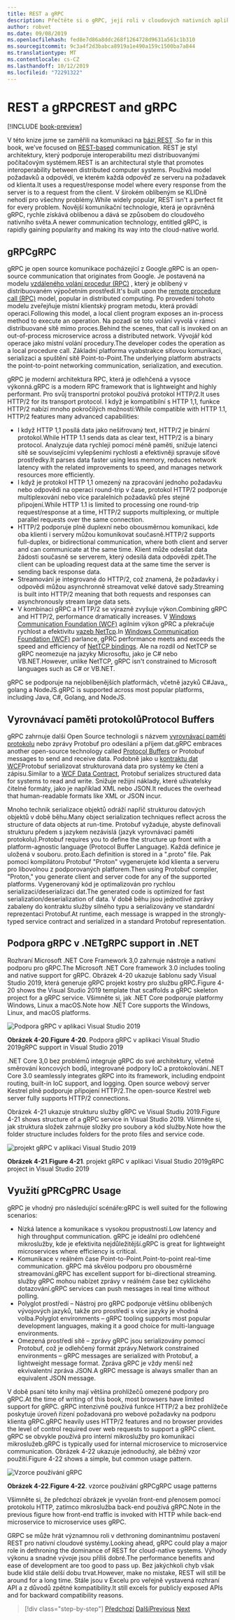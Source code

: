 ```yaml
---
title: REST a gRPC
description: Přečtěte si o gRPC, její roli v cloudových nativních aplikacích a o tom, jak se liší od protokolu HTTP REST.
author: robvet
ms.date: 09/08/2019
ms.openlocfilehash: fed8e7d86a8ddc268f1264728d9631a561c1b310
ms.sourcegitcommit: 9c3a4f2d3babca8919a1e490a159c1500ba7a844
ms.translationtype: MT
ms.contentlocale: cs-CZ
ms.lasthandoff: 10/12/2019
ms.locfileid: "72291322"
---
```

# <a name="rest-and-grpc"></a><span data-ttu-id="a5cbc-103">REST a gRPC</span><span class="sxs-lookup"><span data-stu-id="a5cbc-103">REST and gRPC</span></span>

[!INCLUDE [book-preview](../../../includes/book-preview.md)]

<span data-ttu-id="a5cbc-104">V této knize jsme se zaměřili na komunikaci na [bázi REST](https://docs.microsoft.com/azure/architecture/best-practices/api-design) .</span><span class="sxs-lookup"><span data-stu-id="a5cbc-104">So far in this book, we’ve focused on [REST-based](https://docs.microsoft.com/azure/architecture/best-practices/api-design) communication.</span></span> <span data-ttu-id="a5cbc-105">REST je styl architektury, který podporuje interoperabilitu mezi distribuovanými počítačovým systémem.</span><span class="sxs-lookup"><span data-stu-id="a5cbc-105">REST is an architectural style that promotes interoperability between distributed computer systems.</span></span> <span data-ttu-id="a5cbc-106">Používá model požadavků a odpovědí, ve kterém každá odpověď ze serveru na požadavek od klienta.</span><span class="sxs-lookup"><span data-stu-id="a5cbc-106">It uses a request/response model where every response from the server is to a request from the client.</span></span> <span data-ttu-id="a5cbc-107">V širokém oblíbeným se KLIDně nehodí pro všechny problémy.</span><span class="sxs-lookup"><span data-stu-id="a5cbc-107">While widely popular, REST isn't a perfect fit for every problem.</span></span> <span data-ttu-id="a5cbc-108">Novější komunikační technologie, která je oprávněná gRPC, rychle získává oblíbenou a dává se způsobem do cloudového nativního světa.</span><span class="sxs-lookup"><span data-stu-id="a5cbc-108">A newer communication technology, entitled gRPC, is rapidly gaining popularity and making its way into the cloud-native world.</span></span>

## <a name="grpc"></a><span data-ttu-id="a5cbc-109">gRPC</span><span class="sxs-lookup"><span data-stu-id="a5cbc-109">gRPC</span></span>

<span data-ttu-id="a5cbc-110">gRPC je open source komunikace pocházející z Google.</span><span class="sxs-lookup"><span data-stu-id="a5cbc-110">gRPC is an open-source communication that originates from Google.</span></span> <span data-ttu-id="a5cbc-111">Je postavená na modelu [vzdáleného volání procedur (RPC)](https://en.wikipedia.org/wiki/Remote_procedure_call) , který je oblíbený v distribuovaném výpočetním prostředí.</span><span class="sxs-lookup"><span data-stu-id="a5cbc-111">It's built upon the [remote procedure call (RPC)](https://en.wikipedia.org/wiki/Remote_procedure_call) model, popular in distributed computing.</span></span> <span data-ttu-id="a5cbc-112">Po provedení tohoto modelu zveřejňuje místní klientský program metodu, která provádí operaci.</span><span class="sxs-lookup"><span data-stu-id="a5cbc-112">Following this model, a local client program exposes an in-process method to execute an operation.</span></span> <span data-ttu-id="a5cbc-113">Na pozadí se toto volání vyvolá v rámci distribuované sítě mimo proces.</span><span class="sxs-lookup"><span data-stu-id="a5cbc-113">Behind the scenes, that call is invoked on an out-of-process microservice across a distributed network.</span></span> <span data-ttu-id="a5cbc-114">Vývojář kód operace jako místní volání procedury.</span><span class="sxs-lookup"><span data-stu-id="a5cbc-114">The developer codes the operation as a local procedure call.</span></span> <span data-ttu-id="a5cbc-115">Základní platforma vyabstrakce síťovou komunikaci, serializaci a spuštění sítě Point-to-Point.</span><span class="sxs-lookup"><span data-stu-id="a5cbc-115">The underlying platform abstracts the point-to-point networking communication, serialization, and execution.</span></span>

<span data-ttu-id="a5cbc-116">gRPC je moderní architektura RPC, která je odlehčená a vysoce výkonná.</span><span class="sxs-lookup"><span data-stu-id="a5cbc-116">gRPC is a modern RPC framework that is lightweight and highly performant.</span></span> <span data-ttu-id="a5cbc-117">Pro svůj transportní protokol používá protokol HTTP/2.</span><span class="sxs-lookup"><span data-stu-id="a5cbc-117">It uses HTTP/2 for its transport protocol.</span></span> <span data-ttu-id="a5cbc-118">I když je kompatibilní s HTTP 1,1, funkce HTTP/2 nabízí mnoho pokročilých možností:</span><span class="sxs-lookup"><span data-stu-id="a5cbc-118">While compatible with HTTP 1.1, HTTP/2 features many advanced capabilities:</span></span>

- <span data-ttu-id="a5cbc-119">I když HTTP 1,1 posílá data jako nešifrovaný text, HTTP/2 je binární protokol.</span><span class="sxs-lookup"><span data-stu-id="a5cbc-119">While HTTP 1.1 sends data as clear text, HTTP/2 is a binary protocol.</span></span> <span data-ttu-id="a5cbc-120">Analyzuje data rychleji pomocí méně paměti, snižuje latenci sítě se souvisejícími vylepšeními rychlosti a efektivněji spravuje síťové prostředky.</span><span class="sxs-lookup"><span data-stu-id="a5cbc-120">It parses data faster using less memory, reduces network latency with the related improvements to speed, and manages network resources more efficiently.</span></span>
- <span data-ttu-id="a5cbc-121">I když je protokol HTTP 1,1 omezený na zpracování jednoho požadavku nebo odpovědi na operaci round-trip v čase, protokol HTTP/2 podporuje multiplexování nebo více paralelních požadavků přes stejné připojení.</span><span class="sxs-lookup"><span data-stu-id="a5cbc-121">While HTTP 1.1 is limited to processing one round-trip request/response at a time, HTTP/2 supports multiplexing, or multiple parallel requests over the same connection.</span></span>
- <span data-ttu-id="a5cbc-122">HTTP/2 podporuje plně duplexní nebo obousměrnou komunikaci, kde oba klienti i servery můžou komunikovat současně.</span><span class="sxs-lookup"><span data-stu-id="a5cbc-122">HTTP/2 supports full-duplex, or bidirectional communication, where both client and server and can communicate at the same time.</span></span> <span data-ttu-id="a5cbc-123">Klient může odesílat data žádosti současně se serverem, který odesílá data odpovědi zpět.</span><span class="sxs-lookup"><span data-stu-id="a5cbc-123">The client can be uploading request data at the same time the server is sending back response data.</span></span>
- <span data-ttu-id="a5cbc-124">Streamování je integrované do HTTP/2, což znamená, že požadavky i odpovědi můžou asynchronně streamovat velké datové sady.</span><span class="sxs-lookup"><span data-stu-id="a5cbc-124">Streaming is built into HTTP/2 meaning that both requests and responses can asynchronously stream large data sets.</span></span>
- <span data-ttu-id="a5cbc-125">V kombinaci gRPC a HTTP/2 se výrazně zvyšuje výkon.</span><span class="sxs-lookup"><span data-stu-id="a5cbc-125">Combining gRPC and HTTP/2, performance dramatically increases.</span></span> <span data-ttu-id="a5cbc-126">V [Windows Communication Foundation (WCF)](https://docs.microsoft.com/dotnet/framework/wcf/whats-wcf) agilním výkon gPRC a překračuje rychlost a efektivitu [vazeb NetTcp](https://docs.microsoft.com/dotnet/api/system.servicemodel.nettcpbinding?view=netframework-4.8).</span><span class="sxs-lookup"><span data-stu-id="a5cbc-126">In [Windows Communication Foundation (WCF)](https://docs.microsoft.com/dotnet/framework/wcf/whats-wcf) parlance, gPRC performance meets and exceeds the speed and efficiency of [NetTCP bindings](https://docs.microsoft.com/dotnet/api/system.servicemodel.nettcpbinding?view=netframework-4.8).</span></span> <span data-ttu-id="a5cbc-127">Ale na rozdíl od NetTCP se gRPC neomezuje na jazyky Microsoftu, jako je C# nebo VB.NET.</span><span class="sxs-lookup"><span data-stu-id="a5cbc-127">However, unlike NetTCP, gRPC isn't constrained to Microsoft languages such as C# or VB.NET.</span></span>

<span data-ttu-id="a5cbc-128">gRPC se podporuje na nejoblíbenějších platformách, včetně jazyků C#Java,, golang a NodeJS.</span><span class="sxs-lookup"><span data-stu-id="a5cbc-128">gRPC is supported across most popular platforms, including Java, C#, Golang, and NodeJS.</span></span> 

## <a name="protocol-buffers"></a><span data-ttu-id="a5cbc-129">Vyrovnávací paměti protokolů</span><span class="sxs-lookup"><span data-stu-id="a5cbc-129">Protocol Buffers</span></span>

<span data-ttu-id="a5cbc-130">gRPC zahrnuje další Open Source technologii s názvem [vyrovnávací paměti protokolu](https://developers.google.com/protocol-buffers/docs/overview) nebo zprávy Protobuf pro odesílání a příjem dat.</span><span class="sxs-lookup"><span data-stu-id="a5cbc-130">gRPC embraces another open-source technology called [Protocol Buffers](https://developers.google.com/protocol-buffers/docs/overview) or Protobuf messages to send and receive data.</span></span> <span data-ttu-id="a5cbc-131">Podobně jako u [kontraktu dat WCF](https://docs.microsoft.com/dotnet/framework/wcf/feature-details/using-data-contracts)Protobuf serializovat strukturovaná data pro systémy ke čtení a zápisu.</span><span class="sxs-lookup"><span data-stu-id="a5cbc-131">Similar to a [WCF Data Contract](https://docs.microsoft.com/dotnet/framework/wcf/feature-details/using-data-contracts), Protobuf serializes structured data for systems to read and write.</span></span> <span data-ttu-id="a5cbc-132">Snižuje režijní náklady, které uživatelsky čitelné formáty, jako je například XML nebo JSON.</span><span class="sxs-lookup"><span data-stu-id="a5cbc-132">It reduces the overhead that human-readable formats like XML or JSON incur.</span></span>

<span data-ttu-id="a5cbc-133">Mnoho technik serializace objektů odráží napříč strukturou datových objektů v době běhu.</span><span class="sxs-lookup"><span data-stu-id="a5cbc-133">Many object serialization techniques reflect across the structure of data objects at run-time.</span></span> <span data-ttu-id="a5cbc-134">Protobuf vyžaduje, abyste definovali strukturu předem s jazykem nezávislá (jazyk vyrovnávací paměti protokolu).</span><span class="sxs-lookup"><span data-stu-id="a5cbc-134">Protobuf requires you to define the structure up front with a platform-agnostic language (Protocol Buffer Language).</span></span> <span data-ttu-id="a5cbc-135">Každá definice je uložená v souboru. proto.</span><span class="sxs-lookup"><span data-stu-id="a5cbc-135">Each definition is stored in a ".proto" file.</span></span> <span data-ttu-id="a5cbc-136">Pak pomocí kompilátoru Protobuf "Proton" vygenerujete kód klienta a serveru pro libovolnou z podporovaných platforem.</span><span class="sxs-lookup"><span data-stu-id="a5cbc-136">Then using Protobuf compiler, "Proton," you generate client and server code for any of the supported platforms.</span></span> <span data-ttu-id="a5cbc-137">Vygenerovaný kód je optimalizován pro rychlou serializaci/deserializaci dat.</span><span class="sxs-lookup"><span data-stu-id="a5cbc-137">The generated code is optimized for fast serialization/deserialization of data.</span></span> <span data-ttu-id="a5cbc-138">V době běhu jsou jednotlivé zprávy zabaleny do kontraktu služby silného typu a serializovány ve standardní reprezentaci Protobuf.</span><span class="sxs-lookup"><span data-stu-id="a5cbc-138">At runtime, each message is wrapped in the strongly-typed service contract and serialized in a standard Protobuf representation.</span></span>

## <a name="grpc-support-in-net"></a><span data-ttu-id="a5cbc-139">Podpora gRPC v .NET</span><span class="sxs-lookup"><span data-stu-id="a5cbc-139">gRPC support in .NET</span></span>

<span data-ttu-id="a5cbc-140">Rozhraní Microsoft .NET Core Framework 3,0 zahrnuje nástroje a nativní podporu pro gRPC.</span><span class="sxs-lookup"><span data-stu-id="a5cbc-140">The Microsoft .NET Core framework 3.0 includes tooling and native support for gRPC.</span></span> <span data-ttu-id="a5cbc-141">Obrázek 4-20 ukazuje šablonu sady Visual Studio 2019, která generuje gRPC projekt kostry pro službu gRPC.</span><span class="sxs-lookup"><span data-stu-id="a5cbc-141">Figure 4-20 shows the Visual Studio 2019 template that scaffolds a gRPC skeleton project for a gRPC service.</span></span> <span data-ttu-id="a5cbc-142">Všimněte si, jak .NET Core podporuje platformy Windows, Linux a macOS.</span><span class="sxs-lookup"><span data-stu-id="a5cbc-142">Note how .NET Core supports the Windows, Linux, and macOS platforms.</span></span>

![Podpora gRPC v aplikaci Visual Studio 2019](./media/visual-studio-2019-grpc-template.png)

<span data-ttu-id="a5cbc-144">**Obrázek 4-20**.</span><span class="sxs-lookup"><span data-stu-id="a5cbc-144">**Figure 4-20**.</span></span> <span data-ttu-id="a5cbc-145">Podpora gRPC v aplikaci Visual Studio 2019</span><span class="sxs-lookup"><span data-stu-id="a5cbc-145">gRPC support in Visual Studio 2019</span></span>

<span data-ttu-id="a5cbc-146">.NET Core 3,0 bez problémů integruje gRPC do své architektury, včetně směrování koncových bodů, integrované podpory IoC a protokolování.</span><span class="sxs-lookup"><span data-stu-id="a5cbc-146">.NET Core 3.0 seamlessly integrates gRPC into its framework, including endpoint routing, built-in IoC support, and logging.</span></span> <span data-ttu-id="a5cbc-147">Open source webový server Kestrel plně podporuje připojení HTTP/2.</span><span class="sxs-lookup"><span data-stu-id="a5cbc-147">The open-source Kestrel web server fully supports HTTP/2 connections.</span></span> 

<span data-ttu-id="a5cbc-148">Obrázek 4-21 ukazuje strukturu služby gRPC ve Visual Studiu 2019.</span><span class="sxs-lookup"><span data-stu-id="a5cbc-148">Figure 4-21 shows structure of a gRPC service in Visual Studio 2019.</span></span> <span data-ttu-id="a5cbc-149">Všimněte si, jak struktura složek zahrnuje složky pro soubory a kód služby.</span><span class="sxs-lookup"><span data-stu-id="a5cbc-149">Note how the folder structure includes folders for the proto files and service code.</span></span>

![projekt gRPC v aplikaci Visual Studio 2019](./media/grpc-project.png  )

<span data-ttu-id="a5cbc-151">**Obrázek 4-21**.</span><span class="sxs-lookup"><span data-stu-id="a5cbc-151">**Figure 4-21**.</span></span> <span data-ttu-id="a5cbc-152">projekt gRPC v aplikaci Visual Studio 2019</span><span class="sxs-lookup"><span data-stu-id="a5cbc-152">gRPC project in Visual Studio 2019</span></span>

## <a name="gprc-usage"></a><span data-ttu-id="a5cbc-153">Využití gPRC</span><span class="sxs-lookup"><span data-stu-id="a5cbc-153">gPRC Usage</span></span>

<span data-ttu-id="a5cbc-154">gRPC je vhodný pro následující scénáře:</span><span class="sxs-lookup"><span data-stu-id="a5cbc-154">gRPC is well suited for the following scenarios:</span></span>

- <span data-ttu-id="a5cbc-155">Nízká latence a komunikace s vysokou propustností.</span><span class="sxs-lookup"><span data-stu-id="a5cbc-155">Low latency and high throughput communication.</span></span> <span data-ttu-id="a5cbc-156">gRPC je ideální pro odlehčené mikroslužby, kde je efektivita nejdůležitější.</span><span class="sxs-lookup"><span data-stu-id="a5cbc-156">gRPC is great for lightweight microservices where efficiency is critical.</span></span>
- <span data-ttu-id="a5cbc-157">Komunikace v reálném čase Point-to-Point.</span><span class="sxs-lookup"><span data-stu-id="a5cbc-157">Point-to-point real-time communication.</span></span> <span data-ttu-id="a5cbc-158">gRPC má skvělou podporu pro obousměrné streamování.</span><span class="sxs-lookup"><span data-stu-id="a5cbc-158">gRPC has excellent support for bi-directional streaming.</span></span> <span data-ttu-id="a5cbc-159">služby gRPC mohou nabízet zprávy v reálném čase bez cyklického dotazování.</span><span class="sxs-lookup"><span data-stu-id="a5cbc-159">gRPC services can push messages in real time without polling.</span></span>
- <span data-ttu-id="a5cbc-160">Polyglot prostředí – Nástroj pro gRPC podporuje většinu oblíbených vývojových jazyků, takže pro prostředí s více jazyky je vhodná volba.</span><span class="sxs-lookup"><span data-stu-id="a5cbc-160">Polyglot environments – gRPC tooling supports most popular development languages, making it a good choice for multi-language environments.</span></span>
- <span data-ttu-id="a5cbc-161">Omezená prostředí sítě – zprávy gRPC jsou serializovány pomocí Protobuf, což je odlehčený formát zprávy.</span><span class="sxs-lookup"><span data-stu-id="a5cbc-161">Network constrained environments – gRPC messages are serialized with Protobuf, a lightweight message format.</span></span> <span data-ttu-id="a5cbc-162">Zpráva gRPC je vždy menší než ekvivalentní zpráva JSON.</span><span class="sxs-lookup"><span data-stu-id="a5cbc-162">A gRPC message is always smaller than an equivalent JSON message.</span></span>

<span data-ttu-id="a5cbc-163">V době psaní této knihy mají většina prohlížečů omezené podpory pro gRPC.</span><span class="sxs-lookup"><span data-stu-id="a5cbc-163">At the time of writing of this book, most browsers have limited support for gRPC.</span></span> <span data-ttu-id="a5cbc-164">gRPC intenzivně používá funkce HTTP/2 a bez prohlížeče poskytuje úroveň řízení požadovaná pro webové požadavky na podporu klienta gRPC.</span><span class="sxs-lookup"><span data-stu-id="a5cbc-164">gRPC heavily uses HTTP/2 features and no browser provides the level of control required over web requests to support a gRPC client.</span></span> <span data-ttu-id="a5cbc-165">gRPC se obvykle používá pro interní mikroslužby pro komunikaci mikroslužeb.</span><span class="sxs-lookup"><span data-stu-id="a5cbc-165">gRPC is typically used for internal microservice to microservice communication.</span></span> <span data-ttu-id="a5cbc-166">Obrázek 4-22 ukazuje jednoduchý, ale běžný vzor použití.</span><span class="sxs-lookup"><span data-stu-id="a5cbc-166">Figure 4-22 shows a simple, but common usage pattern.</span></span>

![Vzorce používání gRPC](./media/grpc-usage.png)

<span data-ttu-id="a5cbc-168">**Obrázek 4-22**.</span><span class="sxs-lookup"><span data-stu-id="a5cbc-168">**Figure 4-22**.</span></span> <span data-ttu-id="a5cbc-169">vzorce používání gRPC</span><span class="sxs-lookup"><span data-stu-id="a5cbc-169">gRPC usage patterns</span></span>

<span data-ttu-id="a5cbc-170">Všimněte si, že předchozí obrázek je vyvolán front-end přenosem pomocí protokolu HTTP, zatímco mikroslužba back-end používá gRPC.</span><span class="sxs-lookup"><span data-stu-id="a5cbc-170">Note in the previous figure how front-end traffic is invoked with HTTP while back-end microservice to microservice uses gRPC.</span></span>

<span data-ttu-id="a5cbc-171">GRPC se může hrát významnou roli v dethroning dominantnímu postavení REST pro nativní cloudové systémy.</span><span class="sxs-lookup"><span data-stu-id="a5cbc-171">Looking ahead, gRPC could play a major role in dethroning the dominance of REST for cloud-native systems.</span></span> <span data-ttu-id="a5cbc-172">Výhody výkonu a snadné vývoje jsou příliš dobré.</span><span class="sxs-lookup"><span data-stu-id="a5cbc-172">The performance benefits and ease of development are too good to pass up.</span></span> <span data-ttu-id="a5cbc-173">Bez jakýchkoli chyb však bude klid stále delší dobu trvat.</span><span class="sxs-lookup"><span data-stu-id="a5cbc-173">However, make no mistake, REST will still be around for a long time.</span></span> <span data-ttu-id="a5cbc-174">Stále jsou v Excelu pro veřejně vystavená rozhraní API a z důvodů zpětné kompatibility.</span><span class="sxs-lookup"><span data-stu-id="a5cbc-174">It still excels for publicly exposed APIs and for backward compatibility reasons.</span></span> 

>[!div class="step-by-step"]
><span data-ttu-id="a5cbc-175">[Předchozí](service-to-service-communication.md)
>[Další](service-mesh-communication-infrastructure.md)</span><span class="sxs-lookup"><span data-stu-id="a5cbc-175">[Previous](service-to-service-communication.md)
[Next](service-mesh-communication-infrastructure.md)</span></span>
